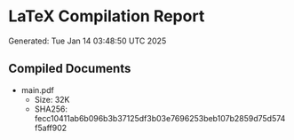 # LaTeX Compilation Report
Generated: Tue Jan 14 03:48:50 UTC 2025
## Compiled Documents
- main.pdf
  - Size: 32K
  - SHA256: fecc10411ab6b096b3b37125df3b03e7696253beb107b2859d75d574f5aff902
